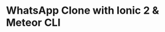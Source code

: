 [{]: <region> (header)
# WhatsApp Clone with Ionic 2 & Meteor CLI
[}]: #
[{]: <region> (body)
[}]: #
[{]: <region> (footer)
[{]: <helper> (nav_step)
[}]: #
[}]: #
